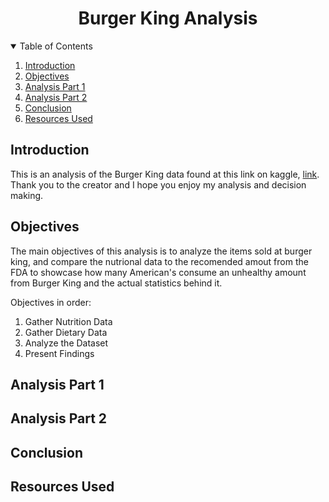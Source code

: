 <a name="readme-top"></a>

<div align="center">
  <h1>Burger King Analysis</h1>
</div>

<details open>
<summary>Table of Contents</summary>
<ol>
  <li><a href="#introduction">Introduction</a></li>
  <li><a href="#objectives">Objectives</a></li>
  <li><a href="#analysis-part-1">Analysis Part 1</a></li>
  <li><a href="#analysis-part-2">Analysis Part 2</a></li>
  <li><a href="#conclusion">Conclusion</a></li>
  <li><a href="#resources-used">Resources Used</a></li>
</ol>
</details>

## Introduction
This is an analysis of the Burger King data found at this link on kaggle, [link]("https://www.kaggle.com/datasets/mattop/burger-king-menu-nutrition-data/data"). Thank you to the creator and I hope you enjoy my analysis and decision making.

## Objectives
The main objectives of this analysis is to analyze the items sold at burger king, and compare the nutrional data to the recomended amout from the FDA to showcase how many American's consume an unhealthy amount from Burger King and the actual statistics behind it.

Objectives in order:

1. Gather Nutrition Data
2. Gather Dietary Data
3. Analyze the Dataset
4. Present Findings

## Analysis Part 1

## Analysis Part 2

## Conclusion

## Resources Used